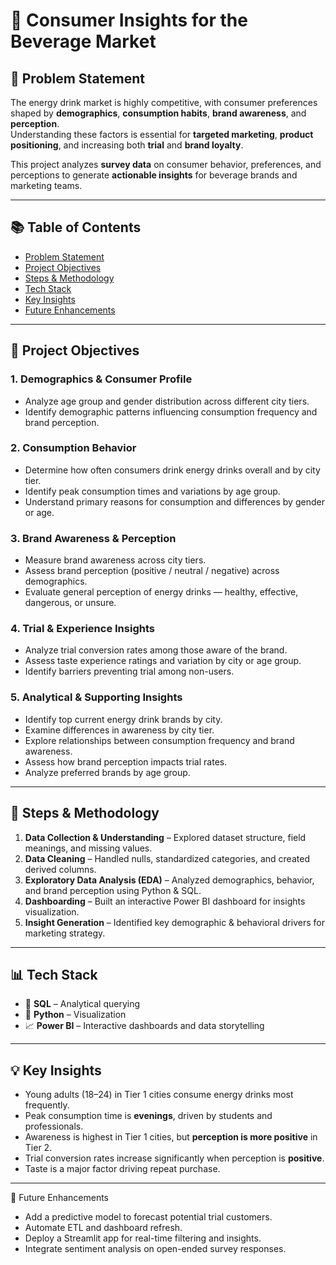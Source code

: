 # 🧃 Consumer Insights for the Beverage Market

## 📌 Problem Statement

The energy drink market is highly competitive, with consumer preferences shaped by **demographics**, **consumption habits**, **brand awareness**, and **perception**.  
Understanding these factors is essential for **targeted marketing**, **product positioning**, and increasing both **trial** and **brand loyalty**.

This project analyzes **survey data** on consumer behavior, preferences, and perceptions to generate **actionable insights** for beverage brands and marketing teams.

---

## 📚 Table of Contents
- [Problem Statement](#-problem-statement)
- [Project Objectives](#-project-objectives)
- [Steps & Methodology](#-steps--methodology)
- [Tech Stack](#-tech-stack)
- [Key Insights](#-key-insights)
- [Future Enhancements](#-future-enhancements)

---

## 🎯 Project Objectives

### 1. Demographics & Consumer Profile
- Analyze age group and gender distribution across different city tiers.  
- Identify demographic patterns influencing consumption frequency and brand perception.

### 2. Consumption Behavior
- Determine how often consumers drink energy drinks overall and by city tier.  
- Identify peak consumption times and variations by age group.  
- Understand primary reasons for consumption and differences by gender or age.

### 3. Brand Awareness & Perception
- Measure brand awareness across city tiers.  
- Assess brand perception (positive / neutral / negative) across demographics.  
- Evaluate general perception of energy drinks — healthy, effective, dangerous, or unsure.

### 4. Trial & Experience Insights
- Analyze trial conversion rates among those aware of the brand.  
- Assess taste experience ratings and variation by city or age group.  
- Identify barriers preventing trial among non-users.

### 5. Analytical & Supporting Insights
- Identify top current energy drink brands by city.  
- Examine differences in awareness by city tier.  
- Explore relationships between consumption frequency and brand awareness.  
- Assess how brand perception impacts trial rates.  
- Analyze preferred brands by age group.

---

## 🧪 Steps & Methodology

1. **Data Collection & Understanding** – Explored dataset structure, field meanings, and missing values.  
2. **Data Cleaning** – Handled nulls, standardized categories, and created derived columns.  
3. **Exploratory Data Analysis (EDA)** – Analyzed demographics, behavior, and brand perception using Python & SQL.  
4. **Dashboarding** – Built an interactive Power BI dashboard for insights visualization.  
5. **Insight Generation** – Identified key demographic & behavioral drivers for marketing strategy.

---

## 📊 Tech Stack

- 🧠 **SQL** – Analytical querying  
- 🐍 **Python** – Visualization  
- 📈 **Power BI** – Interactive dashboards and data storytelling

---

## 💡 Key Insights

- Young adults (18–24) in Tier 1 cities consume energy drinks most frequently.  
- Peak consumption time is **evenings**, driven by students and professionals.  
- Awareness is highest in Tier 1 cities, but **perception is more positive** in Tier 2.  
- Trial conversion rates increase significantly when perception is **positive**.  
- Taste is a major factor driving repeat purchase.

---

🚀 Future Enhancements

- Add a predictive model to forecast potential trial customers.
- Automate ETL and dashboard refresh.
- Deploy a Streamlit app for real-time filtering and insights.
- Integrate sentiment analysis on open-ended survey responses.

